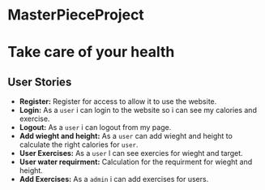 # MasterPieceProject

# Take care of your health

## User Stories

- **Register:** Register for access to allow it to use the website.
- **Login:** As a `user` i can login to the website so i can see my calories and exercise.
- **Logout:** As a `user` i can logout from my page.
- **Add wieght and height:** As a `user` can add wieght and height to calculate the right calories  for `user`.
- **User Exercises:** As a `user` l can see exercies for wieght and target.
- **User water requirment:** Calculation for the requirment for wieght and height.
- **Add Exercises:**  As a `admin` i can add exercises for users. 
